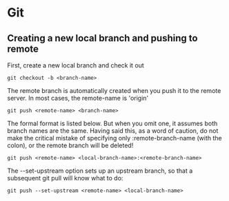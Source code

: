 # Git


## Creating a new local branch and pushing to remote

First, create a new local branch and check it out
```
git checkout -b <branch-name>
```



The remote branch is automatically created when you push it to the remote server. In most cases, the remote-name is 'origin'
```
git push <remote-name> <branch-name>
```



The formal format is listed below. But when you omit one, it assumes both branch names are the same. Having said this, as a word of caution, do not make the critical mistake of specifying only :remote-branch-name (with the colon), or the remote branch will be deleted!
```
git push <remote-name> <local-branch-name>:<remote-branch-name>
```  


The --set-upstream option sets up an upstream branch, so that a subsequent git pull will know what to do:
```
git push --set-upstream <remote-name> <local-branch-name>
```  

